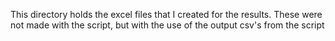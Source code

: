 This directory holds the excel files that I created for the results. These were not made with the script, but with the use of the output csv's from the script
